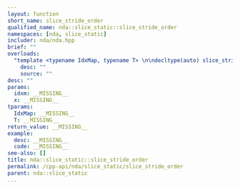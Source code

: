 ```yaml
---
layout: function
short_name: slice_stride_order
qualified_name: nda::slice_static::slice_stride_order
namespaces: [nda, slice_static]
includer: nda/nda.hpp
brief: ""
overloads:
  "template <typename IdxMap, typename T> \n\ndecltype(auto) slice_stride_order(const IdxMap & idxm, const T &... x)":
    desc: ""
    source: ""
desc: ""
params:
  idxm: __MISSING__
  x: __MISSING__
tparams:
  IdxMap: __MISSING__
  T: __MISSING__
return_value: __MISSING__
example:
  desc: __MISSING__
  code: __MISSING__
see-also: []
title: nda::slice_static::slice_stride_order
permalink: /cpp-api/nda/slice_static/slice_stride_order
parent: nda::slice_static
...
```


